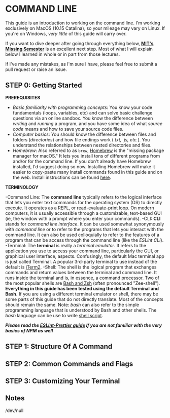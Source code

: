 # COMMAND LINE

This guide is an introduction to working on the command line. I'm working exclusively on MacOS (10.15 Catalina), so your mileage may vary on Linux. If you're on Windows, *very little* of this guide will carry over.

If you want to dive deeper after going through everything below, **[MIT's Missing Semester](https://blog.echobind.com/integrating-prettier-eslint-airbnb-style-guide-in-vscode-47f07b5d7d6a)** is an excellent next step. Most of what I will explain below I learned in whole or in part from those lectures.

If I've made any mistakes, as I'm sure I have, please feel free to submit a pull request or raise an issue.

## STEP 0: Getting Started

**PREREQUISITES**

- _Basic familiarity with programming concepts_: You know your code fundamentals (loops, variables, etc) and can solve basic challenge questions via an online sandbox. You know the difference between *writing* and *running* a program, and you have some idea of what *source code* means and how to save your source code files.
- _Computer basics_: You should know the difference between files and folders (*directories*) and how file endings work (*.txt, .js, etc.*). You understand the relationships between nested directories and files.
- _Homebrew_: Also referred to as `brew`, [Homebrew](https://brew.sh/) is the "missing package manager for macOS." It lets you install tons of different programs from and/or for the command line. If you don't already have Homebrew installed, I'd suggest doing so now. Installing Homebrew will make it easier to copy-paste many install commands found in this guide and on the web. Install instructions can be found [here](https://brew.sh/).

**TERMINOLOGY**

-Command Line: The **command line** typically refers to the logical interface that lets you enter text commands for the operating system (OS) to directly execute. It operates as a REPL, or [read-evaluate-print loop](https://en.wikipedia.org/wiki/Read%E2%80%93eval%E2%80%93print_loop). On modern computers, it is usually accessible through a customizable, text-based GUI (ie, the window with a prompt where you enter your commands).
-CLI: **CLI** stands for *command line interface*. It can be used somewhat synonymously with *command line* or to refer to the programs that lets you interact with the command line. It can also be used colloquially to refer to the features of a program that can be access through the command line (like the *ESLint CLI*).
-Terminal: The **terminal** is really a *terminal emulator*. It refers to the application you use to access your command line, particularly the GUI, or graphical user interface, aspects. Confusingly, the default Mac terminal app is just called Terminal. A popular 3rd-party terminal to use instead of the default is [iTerm2](https://www.iterm2.com/).
-Shell: The shell is the logical program that exchanges commands and return values between the terminal and command line. It runs inside the terminal and is, in essence, a command processor. Two of the most popular shells are [Bash and Zsh](https://stackabuse.com/zsh-vs-bash/) (often pronounced "Zee-shell"). **Everything in this guide has been tested using the default Terminal and Bash.** If you are using a different terminal emulator or shell, there may be some parts of this guide that do not directly translate. Most of the concepts should remain the same. Note: *bash* can also refer to the simple programming language that is understood by Bash and other shells. The *bash* language can be use to write [shell script](https://flaviocopes.com/bash-scripting/).

**_Please read the [ESLint-Prettier guide](../ESLint-Prettier.md) if you are not familiar with the very basics of NPM as well_**

## STEP 1: Structure Of A Command


## STEP 2: Common Commands and Flags

## STEP 3: Customizing Your Terminal


## Notes

/dev/null
